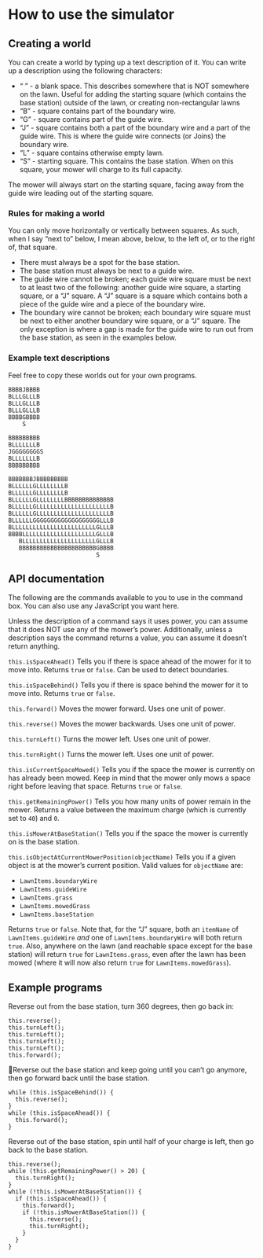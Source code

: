 # How to use the simulator

## Creating a world

You can create a world by typing up a text description of it. You can write up
a description using the following characters:

* “ ” - a blank space. This describes somewhere that is NOT somewhere on the
  lawn. Useful for adding the starting square (which contains the base station)
  outside of the lawn, or creating non-rectangular lawns
* “B” - square contains part of the boundary wire.
* “G” - square contains part of the guide wire.
* “J” - square contains both a part of the boundary wire and a part of the
  guide wire. This is where the guide wire connects (or Joins) the boundary
  wire.
* “L” - square contains otherwise empty lawn.
* “S” - starting square. This contains the base station. When on this square,
  your mower will charge to its full capacity.

The mower will always start on the starting square, facing away from the guide
wire leading out of the starting square.

### Rules for making a world

You can only move horizontally or vertically between squares. As such, when I
say “next to” below, I mean above, below, to the left of, or to the right of,
that square.

* There must always be a spot for the base station.
* The base station must always be next to a guide wire.
* The guide wire cannot be broken; each guide wire square must be next to at
  least two of the following: another guide wire square, a starting square, or
  a “J” square. A “J” square is a square which contains both a piece of the
  guide wire and a piece of the boundary wire.
* The boundary wire cannot be broken; each boundary wire square must be next to
  either another boundary wire square, or a “J” square. The only exception is
  where a gap is made for the guide wire to run out from the base station, as
  seen in the examples below.

### Example text descriptions

Feel free to copy these worlds out for your own programs.

```
BBBBJBBBB
BLLLGLLLB
BLLLGLLLB
BLLLGLLLB
BBBBGBBBB
    S
```

```
BBBBBBBBB
BLLLLLLLB
JGGGGGGGGS
BLLLLLLLB
BBBBBBBBB
```

```
BBBBBBBJBBBBBBBBB
BLLLLLLGLLLLLLLLB
BLLLLLLGLLLLLLLLB
BLLLLLLGLLLLLLLLBBBBBBBBBBBBBB
BLLLLLLGLLLLLLLLLLLLLLLLLLLLLB
BLLLLLLGLLLLLLLLLLLLLLLLLLLLLB
BLLLLLLGGGGGGGGGGGGGGGGGGGLLLB
BLLLLLLLLLLLLLLLLLLLLLLLLGLLLB
BBBBLLLLLLLLLLLLLLLLLLLLLGLLLB
   BLLLLLLLLLLLLLLLLLLLLLGLLLB
   BBBBBBBBBBBBBBBBBBBBBBGBBBB
                         S
```

## API documentation

The following are the commands available to you to use in the command box. You
can also use any JavaScript you want here.

Unless the description of a command says it uses power, you can assume that it
does NOT use any of the mower’s power. Additionally, unless a description says
the command returns a value, you can assume it doesn’t return anything.

`this.isSpaceAhead()`
Tells you if there is space ahead of the mower for it to move into. Returns
`true` or `false`. Can be used to detect boundaries.

`this.isSpaceBehind()`
Tells you if there is space behind the mower for it to move into. Returns
`true` or `false`.

`this.forward()`
Moves the mower forward. Uses one unit of power.

`this.reverse()`
Moves the mower backwards. Uses one unit of power.

`this.turnLeft()`
Turns the mower left. Uses one unit of power.

`this.turnRight()`
Turns the mower left. Uses one unit of power.

`this.isCurrentSpaceMowed()`
Tells you if the space the mower is currently on has already been mowed. Keep
in mind that the mower only mows a space right before leaving that space.
Returns `true` or `false`.

`this.getRemainingPower()`
Tells you how many units of power remain in the mower. Returns a value between
the maximum charge (which is currently set to `40`) and `0`.

`this.isMowerAtBaseStation()`
Tells you if the space the mower is currently on is the base station.

`this.isObjectAtCurrentMowerPosition(objectName)`
Tells you if a given object is at the mower’s current position. Valid values
for `objectName` are:

* `LawnItems.boundaryWire`
* `LawnItems.guideWire`
* `LawnItems.grass`
* `LawnItems.mowedGrass`
* `LawnItems.baseStation`

Returns `true` or `false`. Note that, for the “J” square, both an `itemName` of
`LawnItems.guideWire` *and* one of `LawnItems.boundaryWire` will both return
`true`. Also, anywhere on the lawn (and reachable space except for the base
station) will return `true` for `LawnItems.grass`, even after the lawn has been
mowed (where it will now also return `true` for `LawnItems.mowedGrass`).

## Example programs

Reverse out from the base station, turn 360 degrees, then go back in:

```
this.reverse();
this.turnLeft();
this.turnLeft();
this.turnLeft();
this.turnLeft();
this.forward();
```

Reverse out the base station and keep going until you can’t go anymore, then go
forward back until the base station.

```
while (this.isSpaceBehind()) {
  this.reverse();
}
while (this.isSpaceAhead()) {
  this.forward();
}
```

Reverse out of the base station, spin until half of your charge is left, then
go back to the base station.

```
this.reverse();
while (this.getRemainingPower() > 20) {
  this.turnRight();
}
while (!this.isMowerAtBaseStation()) {
  if (this.isSpaceAhead()) {
    this.forward();
    if (!this.isMowerAtBaseStation()) {
      this.reverse();
      this.turnRight();
    }
  }
}
```
